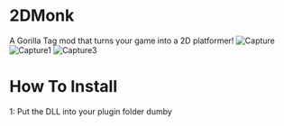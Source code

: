 # 2DMonk
A Gorilla Tag mod that turns your game into a 2D platformer!
![Capture](https://user-images.githubusercontent.com/91232680/194731389-9da54cbb-c658-4003-ab84-b4db04c91557.PNG)
![Capture1](https://user-images.githubusercontent.com/91232680/194731392-08de374d-60f4-4561-a11c-c3b557a70434.PNG)
![Capture3](https://user-images.githubusercontent.com/91232680/194731395-8e7e0d78-f6ae-47e3-9923-4f2b3acef64f.PNG)

# How To Install
1: Put the DLL into your plugin folder dumby
